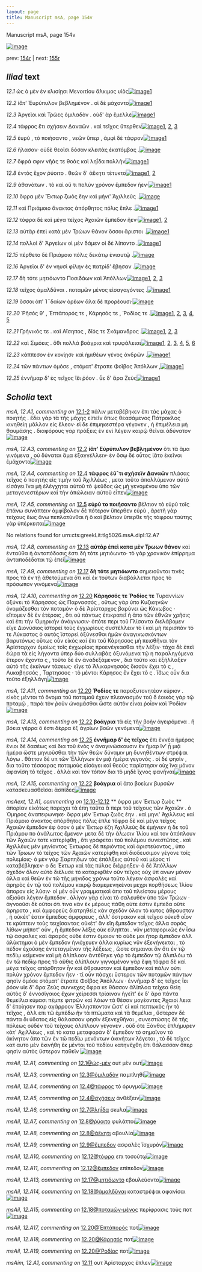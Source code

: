 ```yaml
---
layout: page
title: Manuscript msA, page 154v
---
```


Manuscript msA, page 154v

[![image](http://www.homermultitext.org/iipsrv?OBJ=IIP,1.0&FIF=/project/homer/pyramidal/deepzoom/hmt/vaimg/2017a/VA154VN_0656.tif&WID=100&CVT=JPEG)](http://www.homermultitext.org/ict2/?urn=urn:cite2:hmt:vaimg.2017a:VA154VN_0656)

prev:  [154r](../154r) | next:  [155r](../155r)

## *Iliad* text

*12.1* <a id="12.1"/> ὡς ὁ μὲν ἐν κλισίῃσι Μενοιτίου ἄλκιμος υἱὸς[![image](http://www.homermultitext.org/iipsrv?OBJ=IIP,1.0&FIF=/project/homer/pyramidal/deepzoom/hmt/vaimg/2017a/VA154VN_0656.tif&RGN=0.4585,0.2044,0.4505,0.0631&WID=1000&CVT=JPEG)](http://www.homermultitext.org/ict2/?urn=urn:cite2:hmt:vaimg.2017a:VA154VN_0656@0.4585,0.2044,0.4505,0.0631)[1](#msA_12.A2)

*12.2* <a id="12.2"/> ἰ̈ᾶτ' Ἐυρύπυλον βεβλημένον . οἱ δὲ μάχοντο[![image](http://www.homermultitext.org/iipsrv?OBJ=IIP,1.0&FIF=/project/homer/pyramidal/deepzoom/hmt/vaimg/2017a/VA154VN_0656.tif&RGN=0.524,0.2459,0.3557,0.0203&WID=1000&CVT=JPEG)](http://www.homermultitext.org/ict2/?urn=urn:cite2:hmt:vaimg.2017a:VA154VN_0656@0.524,0.2459,0.3557,0.0203)[1](#msA_12.A3)

*12.3* <a id="12.3"/> Ἀργεῖοι καὶ Τρῶες ὁμιλαδὸν . οὐδ' ὰρ ἔμελλε[![image](http://www.homermultitext.org/iipsrv?OBJ=IIP,1.0&FIF=/project/homer/pyramidal/deepzoom/hmt/vaimg/2017a/VA154VN_0656.tif&RGN=0.5195,0.263,0.3423,0.021&WID=1000&CVT=JPEG)](http://www.homermultitext.org/ict2/?urn=urn:cite2:hmt:vaimg.2017a:VA154VN_0656@0.5195,0.263,0.3423,0.021)[1](#msAil_12.A3)

*12.4* <a id="12.4"/> τάφρος ἔτι σχήσειν Δαναῶν . καὶ τεῖχος ὕπερθεν[![image](http://www.homermultitext.org/iipsrv?OBJ=IIP,1.0&FIF=/project/homer/pyramidal/deepzoom/hmt/vaimg/2017a/VA154VN_0656.tif&RGN=0.5065,0.2802,0.4074,0.0248&WID=1000&CVT=JPEG)](http://www.homermultitext.org/ict2/?urn=urn:cite2:hmt:vaimg.2017a:VA154VN_0656@0.5065,0.2802,0.4074,0.0248)[1](#msAil_12.A4), [2](#msA_12.A4), [3](#msAil_12.A5)

*12.5* <a id="12.5"/> ἐυρὺ , τὸ ποιήσαντο , νεῶν ὕπερ , ἀμφὶ δὲ τάφρον[![image](http://www.homermultitext.org/iipsrv?OBJ=IIP,1.0&FIF=/project/homer/pyramidal/deepzoom/hmt/vaimg/2017a/VA154VN_0656.tif&RGN=0.514,0.2992,0.3918,0.0241&WID=1000&CVT=JPEG)](http://www.homermultitext.org/ict2/?urn=urn:cite2:hmt:vaimg.2017a:VA154VN_0656@0.514,0.2992,0.3918,0.0241)[1](#msA_12.A5)

*12.6* <a id="12.6"/> ἤλασαν· οὐδὲ θεοῖσι δόσαν κλειτὰς ἑκατόμβας .[![image](http://www.homermultitext.org/iipsrv?OBJ=IIP,1.0&FIF=/project/homer/pyramidal/deepzoom/hmt/vaimg/2017a/VA154VN_0656.tif&RGN=0.5155,0.3171,0.3854,0.0225&WID=1000&CVT=JPEG)](http://www.homermultitext.org/ict2/?urn=urn:cite2:hmt:vaimg.2017a:VA154VN_0656@0.5155,0.3171,0.3854,0.0225)

*12.7* <a id="12.7"/> ὄφρά σφιν νῆάς τε θοὰς καὶ ληΐδα πολλὴν[![image](http://www.homermultitext.org/iipsrv?OBJ=IIP,1.0&FIF=/project/homer/pyramidal/deepzoom/hmt/vaimg/2017a/VA154VN_0656.tif&RGN=0.5125,0.3336,0.3524,0.0263&WID=1000&CVT=JPEG)](http://www.homermultitext.org/ict2/?urn=urn:cite2:hmt:vaimg.2017a:VA154VN_0656@0.5125,0.3336,0.3524,0.0263)[1](#msAil_12.A6)

*12.8* <a id="12.8"/> ἐντὸς ἔχον ῥύοιτο . θεῶν δ' ἀἕκητι τέτυκτο[![image](http://www.homermultitext.org/iipsrv?OBJ=IIP,1.0&FIF=/project/homer/pyramidal/deepzoom/hmt/vaimg/2017a/VA154VN_0656.tif&RGN=0.511,0.3534,0.3918,0.0241&WID=1000&CVT=JPEG)](http://www.homermultitext.org/ict2/?urn=urn:cite2:hmt:vaimg.2017a:VA154VN_0656@0.511,0.3534,0.3918,0.0241)[1](#msAil_12.A8), [2](#msAil_12.A7)

*12.9* <a id="12.9"/> ἀθανάτων . τὸ καὶ οὔ τι πολὺν χρόνον ἔμπεδον ῆεν·[![image](http://www.homermultitext.org/iipsrv?OBJ=IIP,1.0&FIF=/project/homer/pyramidal/deepzoom/hmt/vaimg/2017a/VA154VN_0656.tif&RGN=0.5105,0.3749,0.4124,0.0225&WID=1000&CVT=JPEG)](http://www.homermultitext.org/ict2/?urn=urn:cite2:hmt:vaimg.2017a:VA154VN_0656@0.5105,0.3749,0.4124,0.0225)[1](#msAil_12.A9)

*12.10* <a id="12.10"/> ὄφρα μὲν Ἕκτωρ ζωὸς ἔην καὶ μήνι' Ἀχιλλεὺς .[![image](http://www.homermultitext.org/iipsrv?OBJ=IIP,1.0&FIF=/project/homer/pyramidal/deepzoom/hmt/vaimg/2017a/VA154VN_0656.tif&RGN=0.5045,0.3922,0.4154,0.0278&WID=1000&CVT=JPEG)](http://www.homermultitext.org/ict2/?urn=urn:cite2:hmt:vaimg.2017a:VA154VN_0656@0.5045,0.3922,0.4154,0.0278)

*12.11* <a id="12.11"/> καὶ Πριάμοιο ἄνακτος ἀπόρθητος πόλις ἔπλε .[![image](http://www.homermultitext.org/iipsrv?OBJ=IIP,1.0&FIF=/project/homer/pyramidal/deepzoom/hmt/vaimg/2017a/VA154VN_0656.tif&RGN=0.507,0.412,0.3918,0.0241&WID=1000&CVT=JPEG)](http://www.homermultitext.org/ict2/?urn=urn:cite2:hmt:vaimg.2017a:VA154VN_0656@0.507,0.412,0.3918,0.0241)[1](#msAim_12.A1)

*12.12* <a id="12.12"/> τόφρα δὲ καὶ μέγα τεῖχος Ἀχαιῶν ἔμπεδον ῆεν·[![image](http://www.homermultitext.org/iipsrv?OBJ=IIP,1.0&FIF=/project/homer/pyramidal/deepzoom/hmt/vaimg/2017a/VA154VN_0656.tif&RGN=0.5085,0.4313,0.4124,0.0225&WID=1000&CVT=JPEG)](http://www.homermultitext.org/ict2/?urn=urn:cite2:hmt:vaimg.2017a:VA154VN_0656@0.5085,0.4313,0.4124,0.0225)[1](#msAil_12.A10), [2](#msAil_12.A11)

*12.13* <a id="12.13"/> αὐτὰρ ἐπεὶ κατὰ μὲν Τρώων θάνον ὅσσοι ἄριστοι .[![image](http://www.homermultitext.org/iipsrv?OBJ=IIP,1.0&FIF=/project/homer/pyramidal/deepzoom/hmt/vaimg/2017a/VA154VN_0656.tif&RGN=0.5045,0.4478,0.4154,0.027&WID=1000&CVT=JPEG)](http://www.homermultitext.org/ict2/?urn=urn:cite2:hmt:vaimg.2017a:VA154VN_0656@0.5045,0.4478,0.4154,0.027)[1](#msA_12.A8)

*12.14* <a id="12.14"/> πολλοὶ δ' Ἀργείων οἱ μὲν δάμεν οἱ δὲ λίποντο .[![image](http://www.homermultitext.org/iipsrv?OBJ=IIP,1.0&FIF=/project/homer/pyramidal/deepzoom/hmt/vaimg/2017a/VA154VN_0656.tif&RGN=0.505,0.4692,0.3978,0.0226&WID=1000&CVT=JPEG)](http://www.homermultitext.org/ict2/?urn=urn:cite2:hmt:vaimg.2017a:VA154VN_0656@0.505,0.4692,0.3978,0.0226)[1](#msAil_12.A12)

*12.15* <a id="12.15"/> πέρθετο δὲ Πριάμοιο πόλις δεκάτῳ ἐνιαυτῷ .[![image](http://www.homermultitext.org/iipsrv?OBJ=IIP,1.0&FIF=/project/homer/pyramidal/deepzoom/hmt/vaimg/2017a/VA154VN_0656.tif&RGN=0.5075,0.4869,0.3994,0.0233&WID=1000&CVT=JPEG)](http://www.homermultitext.org/ict2/?urn=urn:cite2:hmt:vaimg.2017a:VA154VN_0656@0.5075,0.4869,0.3994,0.0233)

*12.16* <a id="12.16"/> Ἀργεῖοι δ' ἐν νηυσὶ φίλην ἐς πατρίδ' ἔβησαν .[![image](http://www.homermultitext.org/iipsrv?OBJ=IIP,1.0&FIF=/project/homer/pyramidal/deepzoom/hmt/vaimg/2017a/VA154VN_0656.tif&RGN=0.5025,0.5019,0.3994,0.0285&WID=1000&CVT=JPEG)](http://www.homermultitext.org/ict2/?urn=urn:cite2:hmt:vaimg.2017a:VA154VN_0656@0.5025,0.5019,0.3994,0.0285)

*12.17* <a id="12.17"/> δὴ τότε μητιόωντο Ποσιδάων καὶ Ἀπόλλων[![image](http://www.homermultitext.org/iipsrv?OBJ=IIP,1.0&FIF=/project/homer/pyramidal/deepzoom/hmt/vaimg/2017a/VA154VN_0656.tif&RGN=0.506,0.5248,0.3778,0.0218&WID=1000&CVT=JPEG)](http://www.homermultitext.org/ict2/?urn=urn:cite2:hmt:vaimg.2017a:VA154VN_0656@0.506,0.5248,0.3778,0.0218)[1](#msA_12.A9), [2](#msAext_12.A2), [3](#msAil_12.A13)

*12.18* <a id="12.18"/> τεῖχος ἀμαλδῦναι . ποταμῶν μένος εἰσαγαγόντες .[![image](http://www.homermultitext.org/iipsrv?OBJ=IIP,1.0&FIF=/project/homer/pyramidal/deepzoom/hmt/vaimg/2017a/VA154VN_0656.tif&RGN=0.5065,0.5432,0.4154,0.024&WID=1000&CVT=JPEG)](http://www.homermultitext.org/ict2/?urn=urn:cite2:hmt:vaimg.2017a:VA154VN_0656@0.5065,0.5432,0.4154,0.024)[1](#msAil_12.A14)

*12.19* <a id="12.19"/> ὅσσοι ἀπ' Ἰ̈¨δαίων ὀρέων ἅλα δὲ προρέουσι·[![image](http://www.homermultitext.org/iipsrv?OBJ=IIP,1.0&FIF=/project/homer/pyramidal/deepzoom/hmt/vaimg/2017a/VA154VN_0656.tif&RGN=0.5045,0.5597,0.3754,0.0285&WID=1000&CVT=JPEG)](http://www.homermultitext.org/ict2/?urn=urn:cite2:hmt:vaimg.2017a:VA154VN_0656@0.5045,0.5597,0.3754,0.0285)

*12.20* <a id="12.20"/> Ῥῆσός θ' , Ἑπτάπορός τε , Κάρησός τε , Ῥοδίος τε .[![image](http://www.homermultitext.org/iipsrv?OBJ=IIP,1.0&FIF=/project/homer/pyramidal/deepzoom/hmt/vaimg/2017a/VA154VN_0656.tif&RGN=0.505,0.5782,0.3778,0.0263&WID=1000&CVT=JPEG)](http://www.homermultitext.org/ict2/?urn=urn:cite2:hmt:vaimg.2017a:VA154VN_0656@0.505,0.5782,0.3778,0.0263)[1](#msAil_12.A17), [2](#msA_12.A10), [3](#msA_12.A11), [4](#msAil_12.A18), [5](#msAil_12.A19)

*12.21* <a id="12.21"/> Γρήνικός τε . καὶ Αἴσηπος , δῖός τε Σκάμανδρος .[![image](http://www.homermultitext.org/iipsrv?OBJ=IIP,1.0&FIF=/project/homer/pyramidal/deepzoom/hmt/vaimg/2017a/VA154VN_0656.tif&RGN=0.5015,0.5988,0.4204,0.0248&WID=1000&CVT=JPEG)](http://www.homermultitext.org/ict2/?urn=urn:cite2:hmt:vaimg.2017a:VA154VN_0656@0.5015,0.5988,0.4204,0.0248)[1](#msAil_12.A21), [2](#msAil_12.A20), [3](#msAil_12.A22)

*12.22* <a id="12.22"/> καὶ Σιμόεις . ὅθι πολλὰ βοάγρια καὶ τρυφάλειαι[![image](http://www.homermultitext.org/iipsrv?OBJ=IIP,1.0&FIF=/project/homer/pyramidal/deepzoom/hmt/vaimg/2017a/VA154VN_0656.tif&RGN=0.5095,0.6176,0.4204,0.0263&WID=1000&CVT=JPEG)](http://www.homermultitext.org/ict2/?urn=urn:cite2:hmt:vaimg.2017a:VA154VN_0656@0.5095,0.6176,0.4204,0.0263)[1](#msAil_12.A24), [2](#msA_12.A13), [3](#msAil_12.A23), [4](#msAil_12.A25), [5](#msA_12.A12), [6](#msA_12.A15)

*12.23* <a id="12.23"/> κάππεσον ἐν κονίῃσι· καὶ ἡμιθέων γένος ἀνδρῶν .[![image](http://www.homermultitext.org/iipsrv?OBJ=IIP,1.0&FIF=/project/homer/pyramidal/deepzoom/hmt/vaimg/2017a/VA154VN_0656.tif&RGN=0.508,0.6368,0.4389,0.0226&WID=1000&CVT=JPEG)](http://www.homermultitext.org/ict2/?urn=urn:cite2:hmt:vaimg.2017a:VA154VN_0656@0.508,0.6368,0.4389,0.0226)[1](#msAil_12.A26)

*12.24* <a id="12.24"/> τῶν πάντων ὁμόσε , στόματ' ἔτραπε Φοῖβος Ἀπόλλων ,[![image](http://www.homermultitext.org/iipsrv?OBJ=IIP,1.0&FIF=/project/homer/pyramidal/deepzoom/hmt/vaimg/2017a/VA154VN_0656.tif&RGN=0.5035,0.6536,0.4444,0.0248&WID=1000&CVT=JPEG)](http://www.homermultitext.org/ict2/?urn=urn:cite2:hmt:vaimg.2017a:VA154VN_0656@0.5035,0.6536,0.4444,0.0248)[1](#msAil_12.A27)

*12.25* <a id="12.25"/> ἐννῆμαρ δ' ἐς τεῖχος ἵ̈ει ῥόον . ὗε δ' ἄρα Ζεὺς[![image](http://www.homermultitext.org/iipsrv?OBJ=IIP,1.0&FIF=/project/homer/pyramidal/deepzoom/hmt/vaimg/2017a/VA154VN_0656.tif&RGN=0.5065,0.6747,0.3954,0.0301&WID=1000&CVT=JPEG)](http://www.homermultitext.org/ict2/?urn=urn:cite2:hmt:vaimg.2017a:VA154VN_0656@0.5065,0.6747,0.3954,0.0301)[1](#msA_12.A14)

## *Scholia* text

*msA, 12.A1, commenting on* [12.1-2](#12.1-2)  <a id="msA_12.A1"/> πάλιν μεταβέβηκεν ἐπι τὰς μάχας ὁ ποιητής . ἔδει γὰρ τὰ τῆς μάχης εἰπεῖν ὅπως θεασάμενος Πάτροκλος κινηθείη μᾶλλον εἰς ἔλεον· εἰ δε ἐπιμηκεστέρα γέγονεν , ἡ ἐπιμέλεια μὴ θαυμάσης . διαφόρους γὰρ πράξεις ἐν ενὶ λέγειν καιρῷ θεῖναι ἀδύνατον[![image](http://www.homermultitext.org/iipsrv?OBJ=IIP,1.0&FIF=/project/homer/pyramidal/deepzoom/hmt/vaimg/2017a/VA154VN_0656.tif&RGN=0.2625,0.1128,0.6713,0.0301&WID=1000&CVT=JPEG)](http://www.homermultitext.org/ict2/?urn=urn:cite2:hmt:vaimg.2017a:VA154VN_0656@0.2625,0.1128,0.6713,0.0301)

*msA, 12.A3, commenting on* [12.2](#12.2)  <a id="msA_12.A3"/> **ἰ̈ᾶτ' Εὐρύπυλον βεβλημένον** ὅτι τὰ ἅμα γινόμενα , οὐ δύναται ἅμα ἐξαγγέλλειν· ἐν ὅσῳ δὲ οὗτος ἰᾶτο ἐκεῖνοι ἐμάχοντο[![image](http://www.homermultitext.org/iipsrv?OBJ=IIP,1.0&FIF=/project/homer/pyramidal/deepzoom/hmt/vaimg/2017a/VA154VN_0656.tif&RGN=0.3203,0.1675,0.5836,0.0248&WID=1000&CVT=JPEG)](http://www.homermultitext.org/ict2/?urn=urn:cite2:hmt:vaimg.2017a:VA154VN_0656@0.3203,0.1675,0.5836,0.0248)

*msA, 12.A4, commenting on* [12.4](#12.4)  <a id="msA_12.A4"/> **τάφρος ἐῦˆτι σχήσεϊν Δαναῶν** πλάσας τεῖχος ὁ ποιητὴς εἰς τιμὴν τοῦ Ἀχιλλέως , μετα τοῦτο ἀπολλύμενον αὐτὸ εἰσάγει ἵνα μὴ ἐλέγχηται αὐτοῦ τὸ ψεῦδος ὡς μὴ γενομένου ὑπο τῶν μεταγενεστέρων καὶ τὴν ἀπώλειαν αὐτοῦ εἶπεν[![image](http://www.homermultitext.org/iipsrv?OBJ=IIP,1.0&FIF=/project/homer/pyramidal/deepzoom/hmt/vaimg/2017a/VA154VN_0656.tif&RGN=0.2515,0.1835,0.6864,0.0263&WID=1000&CVT=JPEG)](http://www.homermultitext.org/ict2/?urn=urn:cite2:hmt:vaimg.2017a:VA154VN_0656@0.2515,0.1835,0.6864,0.0263)

*msA, 12.A5, commenting on* [12.5](#12.5)  <a id="msA_12.A5"/> **εὐρὺ το ποιήσαντο** βέλτιον τὸ εὑρὺ τοῖς ἐπάνω συνάπτειν ἀμφίβολον δὲ πότερον ὕπερθεν εὐρὺ , ἀρετῆ γὰρ τείχους ἕως ἄνω πεπλατύνθαι ἢ ὃ καὶ βέλτιον ὕπερθε τῆς τάφρου ταύτης γὰρ ὑπέρκειται[![image](http://www.homermultitext.org/iipsrv?OBJ=IIP,1.0&FIF=/project/homer/pyramidal/deepzoom/hmt/vaimg/2017a/VA154VN_0656.tif&RGN=0.2513,0.2051,0.2232,0.0609&WID=1000&CVT=JPEG)](http://www.homermultitext.org/ict2/?urn=urn:cite2:hmt:vaimg.2017a:VA154VN_0656@0.2513,0.2051,0.2232,0.0609)

No relations found for urn:cts:greekLit:tlg5026.msA.dipl:12.A7

*msA, 12.A8, commenting on* [12.13](#12.13)  <a id="msA_12.A8"/> **αὐτὰρ ἐπεὶ κατα μὲν Τρωων θάνον** καὶ ἐνταῦθα ἡ ἀνταπόδοσις ἐστι δὴ τότε μητιόωντο· τὸ γὰρ χρονικὸν ἐπίρρημα ἀνταποδέδοται τῷ ἐπεῖ[![image](http://www.homermultitext.org/iipsrv?OBJ=IIP,1.0&FIF=/project/homer/pyramidal/deepzoom/hmt/vaimg/2017a/VA154VN_0656.tif&RGN=0.2563,0.3847,0.2022,0.0488&WID=1000&CVT=JPEG)](http://www.homermultitext.org/ict2/?urn=urn:cite2:hmt:vaimg.2017a:VA154VN_0656@0.2563,0.3847,0.2022,0.0488)

*msA, 12.A9, commenting on* [12.17](#12.17)  <a id="msA_12.A9"/> **δὴ τότε μητιόωντο** σημειοῦνται τινὲς προς τὰ ἐν τῇ ἀθετούμενα ὅτι καὶ ἐκ τούτων διαβάλλεται προς τὸ πρόσωπον γινόμενα[![image](http://www.homermultitext.org/iipsrv?OBJ=IIP,1.0&FIF=/project/homer/pyramidal/deepzoom/hmt/vaimg/2017a/VA154VN_0656.tif&RGN=0.2503,0.4298,0.2272,0.0376&WID=1000&CVT=JPEG)](http://www.homermultitext.org/ict2/?urn=urn:cite2:hmt:vaimg.2017a:VA154VN_0656@0.2503,0.4298,0.2272,0.0376)

*msA, 12.A10, commenting on* [12.20](#12.20)  <a id="msA_12.A10"/> **Κάρησσός τε Ῥοδίος τε** Τυραννίων ὀξύνει τὸ Κάρησσος ὡς Παρνασσός , οὕτως γὰρ ὑπο Κυζικηνῶν ὀνομάζεσθαι τὸν ποταμόν· ὁ δὲ Ἀρίσταρχος βαρύνει ὡς Κάνωβος · εἴπομεν δὲ ἐν ἑτέροις , ὅτι οὐ πάντως ἐπικρατεῖ ἡ ἀπο τῶν ἐθνῶν χρῆσις καὶ ἐπι τὴν Ὁμηρικὴν ἀνάγνωσιν· ὁπότε περι τοῦ Γλίσαντα διελάβομεν εἴγε Διονύσιος ἱστορεῖ τοὺς ἐγχωρίους συστέλλειν τὸ ϊ καὶ μὴ περισπᾶν τό τε Λύκαστος ὁ αυτὸς ϊστορεὶ ὀξύνεσθαι ἡμῶν ἀναγινωσκόντων βαρυτόνως οὕτως οὖν εἰκὸς καὶ ἐπι τοῦ Κάρησσος μὴ πεισθῆναι τὸν Ἀρίσταρχον ὁμοίως τοῖς ἐγχωρίοις προενέγκασθαι τὴν λέξιν· τάχα δὲ ἐπεὶ ἑώρα τὰ εἰς λήγοντα ὑπερ δύο συλλαβὰς ὀξυνόμενα τῷ η παραληγόμενα ἕτερον ἔχοντα ς , τοῦτο δὲ ἓν ἀναδεξάμενον , διὰ τοῦτο καὶ ἐξήλλαξεν αὐτὸ τῆς ἐκείνων τάσεως· εἴγε τὸ Ἀλικαρνησσὸς δισσὸν ἔχει τὸ ς , Λυκαβησσός , Ταρτησσος · τὸ μέντοι Κάρησος ἓν ἔχει τὸ ς . ἴ̈̈σως οὖν δια τοῦτο ἐξηλλάγη[![image](http://www.homermultitext.org/iipsrv?OBJ=IIP,1.0&FIF=/project/homer/pyramidal/deepzoom/hmt/vaimg/2017a/VA154VN_0656.tif&RGN=0.2535,0.4624,0.2134,0.2617&WID=1000&CVT=JPEG)](http://www.homermultitext.org/ict2/?urn=urn:cite2:hmt:vaimg.2017a:VA154VN_0656@0.2535,0.4624,0.2134,0.2617)

*msA, 12.A11, commenting on* [12.20](#12.20)  <a id="msA_12.A11"/> **Ῥοδίος τε** παροξυτονητέον κύριον . εἰκὸς μέντοι τὸ ὄνομα τοῦ ποταμοῦ έχειν πλεονασμὸν τοῦ δ ἐοικὸς γὰρ τῷ ποταμῷ , παρὰ τὸν ῥοῦν ὠνομάσθαι ὥστε αὐτὸν εἶναι ῥοΐον καὶ Ῥοδίον[![image](http://www.homermultitext.org/iipsrv?OBJ=IIP,1.0&FIF=/project/homer/pyramidal/deepzoom/hmt/vaimg/2017a/VA154VN_0656.tif&RGN=0.2563,0.7115,0.6707,0.0346&WID=1000&CVT=JPEG)](http://www.homermultitext.org/ict2/?urn=urn:cite2:hmt:vaimg.2017a:VA154VN_0656@0.2563,0.7115,0.6707,0.0346)

*msA, 12.A13, commenting on* [12.22](#12.22)  <a id="msA_12.A13"/> **βοάγρια** τὰ εἰς τὴν βοὴν ἀγειρόμενα . ἢ βόεια γέρρα ὅ ἐστι δέρρα ἐξ ἀγρίων βοῶν γενόμενα[![image](http://www.homermultitext.org/iipsrv?OBJ=IIP,1.0&FIF=/project/homer/pyramidal/deepzoom/hmt/vaimg/2017a/VA154VN_0656.tif&RGN=0.4669,0.7609,0.489,0.018&WID=1000&CVT=JPEG)](http://www.homermultitext.org/ict2/?urn=urn:cite2:hmt:vaimg.2017a:VA154VN_0656@0.4669,0.7609,0.489,0.018)

*msA, 12.A14, commenting on* [12.25](#12.25)  <a id="msA_12.A14"/> **ἐννῆμαρ δ' ἐς τεῖχος** ἐπι ἐννέα ἡμέρας ἔνιοι δὲ δασέως καὶ δια τοῦ ἑνὸς ν ἀναγινώσκουσιν ὲν ῆμαρ ἵν' ᾖ μιᾷ ἡμέρα ὥστε μηνιοῦσθαι τὴν τῶν θεῶν δύναμιν μη δυνηθέντων στρέψαι λόγω . θᾶττον δὲ υπ τῶν Ἑλλήνων ἐν μιᾷ ἡμέρα γεγονός . οἱ δέ φησὶν , δια τοῦτο τέσσαρας ποταμοὺς εἰσάγει καὶ θεοὺς παρίστησιν οὐχ ἵνα μόνον ἀφανίση τὸ τεῖχος . ἀλλὰ καὶ τὸν τόπον δια τὸ μηδὲ ἴχνος φανῆναι[![image](http://www.homermultitext.org/iipsrv?OBJ=IIP,1.0&FIF=/project/homer/pyramidal/deepzoom/hmt/vaimg/2017a/VA154VN_0656.tif&RGN=0.2583,0.7731,0.6717,0.0451&WID=1000&CVT=JPEG)](http://www.homermultitext.org/ict2/?urn=urn:cite2:hmt:vaimg.2017a:VA154VN_0656@0.2583,0.7731,0.6717,0.0451)

*msA, 12.A15, commenting on* [12.22](#12.22)  <a id="msA_12.A15"/> **βοάγρια** αἱ ἀπο βοείων βυρσῶν κατασκευασθεῖσαι ἀσπίδες[![image](http://www.homermultitext.org/iipsrv?OBJ=IIP,1.0&FIF=/project/homer/pyramidal/deepzoom/hmt/vaimg/2017a/VA154VN_0656.tif&RGN=0.6256,0.8054,0.2803,0.0263&WID=1000&CVT=JPEG)](http://www.homermultitext.org/ict2/?urn=urn:cite2:hmt:vaimg.2017a:VA154VN_0656@0.6256,0.8054,0.2803,0.0263)

*msAext, 12.A1, commenting on* [12.10-12.12](#12.10-12.12)  <a id="msAext_12.A1"/> **					 ὀφρα μεν Ἑκτωρ 						ζωὸς 				** 					 ἀπορίαν εἰκότως παρεχει τὰ έπη ταῦτα ἃ περι τοῦ τείχους τῶν Ἀχαιῶν . ὁ 						 Ὁμηρος 						ἀναπεφωνηκε· ὄφρα μὲν Ἑκτωρ ζωὸς έην . καὶ μηνι' Ἀχιλλευς καὶ 							 Πριάμοιο 							άνακτος ἀπόρθητος πόλις ἐπλε τόφρα δὲ καὶ μέγα τεῖχος Ἀχαιῶν 							ἔμπεδον ἐφ όσον ὁ μὲν Ἑκτωρ έζη Ἀχιλλεὺς δὲ ἐμήνιεν ἡ δε 						τοῦ Πριάμου 						 πο ἀνάλωτος ἔμενεν· μετα δὲ τὴν ἁλωσιν Ἰλίου καὶ τον ἀπόπλουν 						τῶν Ἀχαιῶν 						τοτε κατερίφθη , ὅτι γράφεται τοῦ πολὲμου συνεστῶτος . καὶ Ἀχιλλέυς μὲν μηνίοντος 						 Ἑκτωρος δὲ 						περιόντος καὶ ἀριστεύοντος , ὑπο τῶν Τρωων τὸ τεῖχος τῶν Αχαιῶν 						κατερίφθη καὶ διοδευσιμον γέγονε τοῖς πολεμίοις· ὁ μὲν γὰρ Σαρπηδων τὰς ἐπάλξεις 						αὐτοῦ καὶ μέρος τί καταβέβληκεν· ο δε Ἑκτωρ καὶ τὰς πύλας 						διέρρηξεν· ὁ δὲ Ἀπόλλων σχεδὸν ὅλον αὐτὸ διέλυσε τὸ καταριφθὲν οῦν 						τεῖχος οὐχ ὑπ ανων μόνον ἀλλα καὶ θεῶν ἐν τῶ τῆς μήνιδος χρόνω τοῦτο λέγειν 						ἀσφαλὲς καὶ ἀρηρὸς ἐν τῷ τοῦ πολέμου καιρῷ διαμεμενηκέναι μεχρι 						πορθήσεως Ἰλίου 						ἀπορον εἰς λύσιν· οἱ μὲν οὖν γραμματικοὶ ἀπο τοῦ πλείστου μέρους 						αξιοῦσι λέγειν ἔμπεδον . ὀλίγον γὰρ εἶναι τὸ σαλευθὲν ὑπο τῶν Τρώων · ἀγνοοῦσι 						δὲ οῦτοι ότι τινα κὰν ἐκ μέρους πάθη οὐτε ἐστιν ἔμπεδα οὔτε ἀρηροτα , 						καὶ ἁμφορεὺς διατρηθεὶς κὰν σχεδὸν όλον τὸ κυτος άθραυστον , ἠ οὐκέτ' 						ἐστιν ἔμπεδος ἀμφορευς , ἀλλ' όστρακον καὶ τεῖχοσ οὐκεθ οἷον τε 						κρύπτειν τοὺς τειχίσαντας οὐκέτ' ἂν εἴη ἔμπεδον τεῖχος ἀλλα σορὸς 						λίθων μήποτ' οὖν , ἡ ἔμπεδον λέξις οὐκ είληπται . νῦν μεταφορικῶς ἐν 						ΐσω τῷ ἀσφαλες καὶ ἀραρὸς οὐδε ἐστιν ὅμοιον τὸ 							 οὐδε μοι ῆτορ ἔμπεδον ἀλλ ἀλύκτημαι 							 						 						 							 ὁ μὲν ἔμπεδον ἡνιόχευεν 							 						 ἀλλα κυρίως νῦν ἐξενήνεκται , τὸ πέδον ἐχούσης ἐντεταγμένον 						τῆς λέξεως , ὥστε σημαινοι ἄν ὅτι ἐν τῷ πεδίῳ κείμενον καὶ μὴ 						ἁλίπλοον ἀντέθηκε γὰρ τὸ ἑμπεδον τῷ 							 ἁλιπλόω 							 						 τὸ ἐν τῶ πεδίῳ προς τὸ αῦθις ἁλίπλουν γιγνομένον 						γὰρ ἔφη τόφρα δὲ καὶ μέγα τεῖχος απόρθητον ἦν καὶ ἄθραυστον καὶ 						 ἔμπεδον καὶ πάλιν 							 ούτι πολὺν χρόνον ἔμπεδον ῆεν 							 						 · τί οὖν πάσχει ὕστερον τῶν ποταμῶν πάντων φησὶν 							 ὁμόσε στόματ' έτραπε Φοῖβος Ἀπόλλων · ἐννῆμαρ δ' ἐς τεῖχος ΐει 								ῥόον υἱε δ' ἄρα Ζεὺς 								 συννεχες ὄφρα κε θᾶσσον ἁλίπλοα τείχεα θείη αὐτὸς 								δ' ἐννοσίγαιος ἔχων χείρεσσι τρίαιναν ἡγεῖτ' ἐκ δ' ἄρα πάντα 								θεμείλια κύμασι πέμπε φιτρῶν καὶ λάων τὰ θέσαν μογέοντες Ἀχαιοὶ 								λεια δ' ἐποίησεν παρ αγάρροον Ἑλλησποντον 							 						 ὥστ' εἰ καὶ πεπτωκὸς ἦν τὸ τεῖχος , ἀλλ επι τῶ ἐμπέδω ῆν τὰ 						πτώματα καὶ τὰ θεμέλια , ὕστερον δὲ πάντα δι ύδατος εἰς θάλασσαν 						φησὶν ἐξενεχθῆναι , συνεστώσης δὲ τῆς πόλεως οὐδὲν τοῦ τείχους 						ἁλίπλουν γέγονεν . οὐδ ότε Ξάνθος ἐπλήμυρεν κάτ' Αχιλλέως , καὶ τὸ κατα 						μεταφορὰν δ' ἔμπεδον τὸ σημαῖνον τὸ ἀκίνητον ἀπο τῶν ἐν τῶ πεδίω 						μενόντων ἀκινήτων λέγεται , τὸ δὲ τεῖχος κατ αυτο μὲν ἐκινήθη ἐκ 						μέντοι τοῦ πεδίου κατηνέχθη ἐπι θάλασσαν ὅπερ φησὶν αὐτὸς ὕστερον 						παθεῖν 				[![image](http://www.homermultitext.org/iipsrv?OBJ=IIP,1.0&FIF=/project/homer/pyramidal/deepzoom/hmt/vaimg/2017a/VA154VN_0656.tif&RGN=0.1542,0.1104,0.4084,0.7678&WID=1000&CVT=JPEG)](http://www.homermultitext.org/ict2/?urn=urn:cite2:hmt:vaimg.2017a:VA154VN_0656@0.1542,0.1104,0.4084,0.7678)

*msAil, 12.A1, commenting on* [12.1@ὡς-μὲν](#12.1@ὡς-μὲν)  <a id="msAil_12.A1"/> οuτ μὲν οuτ[![image](http://www.homermultitext.org/iipsrv?OBJ=IIP,1.0&FIF=/project/homer/pyramidal/deepzoom/hmt/vaimg/2017a/VA154VN_0656.tif&RGN=0.5391,0.2128,0.0441,0.012&WID=1000&CVT=JPEG)](http://www.homermultitext.org/ict2/?urn=urn:cite2:hmt:vaimg.2017a:VA154VN_0656@0.5391,0.2128,0.0441,0.012)

*msAil, 12.A3, commenting on* [12.3@ὁμιλαδὸν](#12.3@ὁμιλαδὸν)  <a id="msAil_12.A3"/> παμπληθί[![image](http://www.homermultitext.org/iipsrv?OBJ=IIP,1.0&FIF=/project/homer/pyramidal/deepzoom/hmt/vaimg/2017a/VA154VN_0656.tif&RGN=0.6767,0.2585,0.048,0.0105&WID=1000&CVT=JPEG)](http://www.homermultitext.org/ict2/?urn=urn:cite2:hmt:vaimg.2017a:VA154VN_0656@0.6767,0.2585,0.048,0.0105)

*msAil, 12.A4, commenting on* [12.4@τάφρος](#12.4@τάφρος)  <a id="msAil_12.A4"/> τὸ όρυγμα[![image](http://www.homermultitext.org/iipsrv?OBJ=IIP,1.0&FIF=/project/homer/pyramidal/deepzoom/hmt/vaimg/2017a/VA154VN_0656.tif&RGN=0.5461,0.2752,0.0411,0.0113&WID=1000&CVT=JPEG)](http://www.homermultitext.org/ict2/?urn=urn:cite2:hmt:vaimg.2017a:VA154VN_0656@0.5461,0.2752,0.0411,0.0113)

*msAil, 12.A5, commenting on* [12.4@σχήσειν](#12.4@σχήσειν)  <a id="msAil_12.A5"/> ἀνθέξειν[![image](http://www.homermultitext.org/iipsrv?OBJ=IIP,1.0&FIF=/project/homer/pyramidal/deepzoom/hmt/vaimg/2017a/VA154VN_0656.tif&RGN=0.6286,0.2765,0.039,0.0113&WID=1000&CVT=JPEG)](http://www.homermultitext.org/ict2/?urn=urn:cite2:hmt:vaimg.2017a:VA154VN_0656@0.6286,0.2765,0.039,0.0113)

*msAil, 12.A6, commenting on* [12.7@ληΐδα](#12.7@ληΐδα)  <a id="msAil_12.A6"/> σκυλα[![image](http://www.homermultitext.org/iipsrv?OBJ=IIP,1.0&FIF=/project/homer/pyramidal/deepzoom/hmt/vaimg/2017a/VA154VN_0656.tif&RGN=0.7487,0.3373,0.043,0.0068&WID=1000&CVT=JPEG)](http://www.homermultitext.org/ict2/?urn=urn:cite2:hmt:vaimg.2017a:VA154VN_0656@0.7487,0.3373,0.043,0.0068)

*msAil, 12.A7, commenting on* [12.8@ῥύοιτο](#12.8@ῥύοιτο)  <a id="msAil_12.A7"/> φυλάττοι[![image](http://www.homermultitext.org/iipsrv?OBJ=IIP,1.0&FIF=/project/homer/pyramidal/deepzoom/hmt/vaimg/2017a/VA154VN_0656.tif&RGN=0.6333,0.3519,0.0421,0.0135&WID=1000&CVT=JPEG)](http://www.homermultitext.org/ict2/?urn=urn:cite2:hmt:vaimg.2017a:VA154VN_0656@0.6333,0.3519,0.0421,0.0135)

*msAil, 12.A8, commenting on* [12.8@ἀἕκητι](#12.8@ἀἕκητι)  <a id="msAil_12.A8"/> αβουλία[![image](http://www.homermultitext.org/iipsrv?OBJ=IIP,1.0&FIF=/project/homer/pyramidal/deepzoom/hmt/vaimg/2017a/VA154VN_0656.tif&RGN=0.7748,0.3546,0.029,0.0083&WID=1000&CVT=JPEG)](http://www.homermultitext.org/ict2/?urn=urn:cite2:hmt:vaimg.2017a:VA154VN_0656@0.7748,0.3546,0.029,0.0083)

*msAil, 12.A9, commenting on* [12.9@ἔμπεδον](#12.9@ἔμπεδον)  <a id="msAil_12.A9"/> ασφαλὲς ϊσχυρόν[![image](http://www.homermultitext.org/iipsrv?OBJ=IIP,1.0&FIF=/project/homer/pyramidal/deepzoom/hmt/vaimg/2017a/VA154VN_0656.tif&RGN=0.8338,0.3734,0.0751,0.0135&WID=1000&CVT=JPEG)](http://www.homermultitext.org/ict2/?urn=urn:cite2:hmt:vaimg.2017a:VA154VN_0656@0.8338,0.3734,0.0751,0.0135)

*msAil, 12.A10, commenting on* [12.12@τόφρα](#12.12@τόφρα)  <a id="msAil_12.A10"/> επι τοσούτῳ[![image](http://www.homermultitext.org/iipsrv?OBJ=IIP,1.0&FIF=/project/homer/pyramidal/deepzoom/hmt/vaimg/2017a/VA154VN_0656.tif&RGN=0.5361,0.4293,0.0441,0.009&WID=1000&CVT=JPEG)](http://www.homermultitext.org/ict2/?urn=urn:cite2:hmt:vaimg.2017a:VA154VN_0656@0.5361,0.4293,0.0441,0.009)

*msAil, 12.A11, commenting on* [12.12@ἔμπεδον](#12.12@ἔμπεδον)  <a id="msAil_12.A11"/> επίπεδον[![image](http://www.homermultitext.org/iipsrv?OBJ=IIP,1.0&FIF=/project/homer/pyramidal/deepzoom/hmt/vaimg/2017a/VA154VN_0656.tif&RGN=0.7998,0.4313,0.03,0.012&WID=1000&CVT=JPEG)](http://www.homermultitext.org/ict2/?urn=urn:cite2:hmt:vaimg.2017a:VA154VN_0656@0.7998,0.4313,0.03,0.012)

*msAil, 12.A13, commenting on* [12.17@μητιόωντο](#12.17@μητιόωντο)  <a id="msAil_12.A13"/> εβουλεύοντο[![image](http://www.homermultitext.org/iipsrv?OBJ=IIP,1.0&FIF=/project/homer/pyramidal/deepzoom/hmt/vaimg/2017a/VA154VN_0656.tif&RGN=0.6142,0.5218,0.0671,0.0105&WID=1000&CVT=JPEG)](http://www.homermultitext.org/ict2/?urn=urn:cite2:hmt:vaimg.2017a:VA154VN_0656@0.6142,0.5218,0.0671,0.0105)

*msAil, 12.A14, commenting on* [12.18@ἀμαλδῦναι](#12.18@ἀμαλδῦναι)  <a id="msAil_12.A14"/> καταστρέψαι αφανίσαι[![image](http://www.homermultitext.org/iipsrv?OBJ=IIP,1.0&FIF=/project/homer/pyramidal/deepzoom/hmt/vaimg/2017a/VA154VN_0656.tif&RGN=0.5856,0.5364,0.1081,0.0143&WID=1000&CVT=JPEG)](http://www.homermultitext.org/ict2/?urn=urn:cite2:hmt:vaimg.2017a:VA154VN_0656@0.5856,0.5364,0.1081,0.0143)

*msAil, 12.A15, commenting on* [12.18@ποταμῶν-μένος](#12.18@ποταμῶν-μένος)  <a id="msAil_12.A15"/> περίφρασις τοὺς ποτ[![image](http://www.homermultitext.org/iipsrv?OBJ=IIP,1.0&FIF=/project/homer/pyramidal/deepzoom/hmt/vaimg/2017a/VA154VN_0656.tif&RGN=0.7017,0.5409,0.1141,0.0135&WID=1000&CVT=JPEG)](http://www.homermultitext.org/ict2/?urn=urn:cite2:hmt:vaimg.2017a:VA154VN_0656@0.7017,0.5409,0.1141,0.0135)

*msAil, 12.A17, commenting on* [12.20@Ἐπτάπορός](#12.20@Ἐπτάπορός)  <a id="msAil_12.A17"/> ποτ[![image](http://www.homermultitext.org/iipsrv?OBJ=IIP,1.0&FIF=/project/homer/pyramidal/deepzoom/hmt/vaimg/2017a/VA154VN_0656.tif&RGN=0.6426,0.5763,0.019,0.0135&WID=1000&CVT=JPEG)](http://www.homermultitext.org/ict2/?urn=urn:cite2:hmt:vaimg.2017a:VA154VN_0656@0.6426,0.5763,0.019,0.0135)

*msAil, 12.A18, commenting on* [12.20@Κάρησός](#12.20@Κάρησός)  <a id="msAil_12.A18"/> ποτ[![image](http://www.homermultitext.org/iipsrv?OBJ=IIP,1.0&FIF=/project/homer/pyramidal/deepzoom/hmt/vaimg/2017a/VA154VN_0656.tif&RGN=0.7437,0.577,0.033,0.012&WID=1000&CVT=JPEG)](http://www.homermultitext.org/ict2/?urn=urn:cite2:hmt:vaimg.2017a:VA154VN_0656@0.7437,0.577,0.033,0.012)

*msAil, 12.A19, commenting on* [12.20@Ῥοδίος](#12.20@Ῥοδίος)  <a id="msAil_12.A19"/> ποτ[![image](http://www.homermultitext.org/iipsrv?OBJ=IIP,1.0&FIF=/project/homer/pyramidal/deepzoom/hmt/vaimg/2017a/VA154VN_0656.tif&RGN=0.8096,0.5812,0.015,0.0098&WID=1000&CVT=JPEG)](http://www.homermultitext.org/ict2/?urn=urn:cite2:hmt:vaimg.2017a:VA154VN_0656@0.8096,0.5812,0.015,0.0098)

*msAim, 12.A1, commenting on* [12.11](#12.11)  <a id="msAim_12.A1"/> ουτ Ἀρίσταρχος έπλεν[![image](http://www.homermultitext.org/iipsrv?OBJ=IIP,1.0&FIF=/project/homer/pyramidal/deepzoom/hmt/vaimg/2017a/VA154VN_0656.tif&RGN=0.4505,0.4132,0.0621,0.0203&WID=1000&CVT=JPEG)](http://www.homermultitext.org/ict2/?urn=urn:cite2:hmt:vaimg.2017a:VA154VN_0656@0.4505,0.4132,0.0621,0.0203)